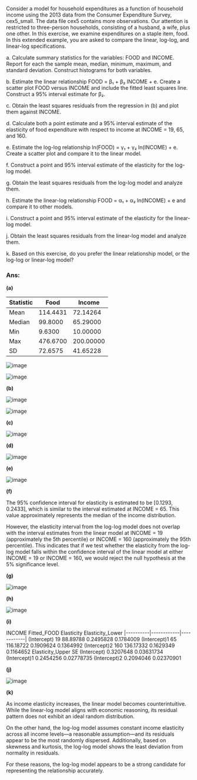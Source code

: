 Consider a model for household expenditures as a function of household income using the 2013 data from the Consumer Expenditure Survey, cex5_small. The data file cex5 contains more observations. Our attention is restricted to three-person households, consisting of a husband, a wife, plus one other. In this exercise, we examine expenditures on a staple item, food. In this extended example, you are asked to compare the linear, log-log, and linear-log specifications.

a. Calculate summary statistics for the variables: FOOD and INCOME. Report for each the sample mean, median, minimum, maximum, and standard deviation. Construct histograms for both variables.

b. Estimate the linear relationship FOOD = β₁ + β₂ INCOME + e. Create a scatter plot FOOD versus INCOME and include the fitted least squares line. Construct a 95% interval estimate for β₂.

c. Obtain the least squares residuals from the regression in (b) and plot them against INCOME.

d. Calculate both a point estimate and a 95% interval estimate of the elasticity of food expenditure with respect to income at INCOME = 19, 65, and 160.

e. Estimate the log-log relationship ln(FOOD) = γ₁ + γ₂ ln(INCOME) + e. Create a scatter plot and compare it to the linear model.

f. Construct a point and 95% interval estimate of the elasticity for the log-log model.

g. Obtain the least squares residuals from the log-log model and analyze them.

h. Estimate the linear-log relationship FOOD = α₁ + α₂ ln(INCOME) + e and compare it to other models.

i. Construct a point and 95% interval estimate of the elasticity for the linear-log model.

j. Obtain the least squares residuals from the linear-log model and analyze them.

k. Based on this exercise, do you prefer the linear relationship model, or the log-log or linear-log model?


### Ans:

**(a)**

|Statistic |    Food    |   Income   |
|----------|------------|------------|
|  Mean    |  114.4431  |  72.14264  |
|  Median  |   99.8000  |  65.29000  |
|  Min     |    9.6300  |  10.00000  |
|  Max     |  476.6700  |  200.00000 |
|  SD      |   72.6575  |  41.65228  |

![image](https://github.com/user-attachments/assets/166a44d2-328b-4873-93f9-d8f535b36cf2)

![image](https://github.com/user-attachments/assets/0c64fd21-1932-4f4b-ae94-0359ad3acbab)


**(b)**

![image](https://github.com/user-attachments/assets/ce4f7ade-a7e4-4db0-a84e-3b4580dea438)


![image](https://github.com/user-attachments/assets/df5a9ab9-b7d7-4ac8-a068-760f5cd9545c)


**(c)**

![image](https://github.com/user-attachments/assets/2d84b76e-083e-4982-a2e4-36a4cea0707c)


**(d)**

![image](https://github.com/user-attachments/assets/e3df1d53-82a9-4508-8856-ebf2f9fb90b3)
    

**(e)**

![image](https://github.com/user-attachments/assets/021c631f-99b2-43b5-8af3-6a3c642ca04d)


**(f)**

The 95% confidence interval for elasticity is estimated to be [0.1293, 0.2433], which is similar to the interval estimated at INCOME = 65. This value approximately represents the median of the income distribution.

However, the elasticity interval from the log-log model does not overlap with the interval estimates from the linear model at INCOME = 19 (approximately the 5th percentile) or INCOME = 160 (approximately the 95th percentile). This indicates that if we test whether the elasticity from the log-log model falls within the confidence interval of the linear model at either INCOME = 19 or INCOME = 160, we would reject the null hypothesis at the 5% significance level.


**(g)**

![image](https://github.com/user-attachments/assets/4146fd8d-0e4a-4e31-ab97-80c8676abab5)


**(h)**

![image](https://github.com/user-attachments/assets/65655f56-4545-452c-8f77-8d052d0e9f4d)


**(i)**

 INCOME Fitted_FOOD Elasticity Elasticity_Lower
 |----------|------------|------------|
(Intercept)      19    88.89788  0.2495828        0.1784009
(Intercept)1     65   116.18722  0.1909624        0.1364992
(Intercept)2    160   136.17332  0.1629349        0.1164652
             Elasticity_Upper         SE
(Intercept)         0.3207648 0.03631734
(Intercept)1        0.2454256 0.02778735
(Intercept)2        0.2094046 0.02370901


**(j)**

![image](https://github.com/user-attachments/assets/8ad4b0ad-7460-4568-bfc6-8d2d07ebd078)


**(k)**

As income elasticity increases, the linear model becomes counterintuitive. While the linear-log model aligns with economic reasoning, its residual pattern does not exhibit an ideal random distribution.

On the other hand, the log-log model assumes constant income elasticity across all income levels—a reasonable assumption—and its residuals appear to be the most randomly dispersed. Additionally, based on skewness and kurtosis, the log-log model shows the least deviation from normality in residuals.

For these reasons, the log-log model appears to be a strong candidate for representing the relationship accurately.



